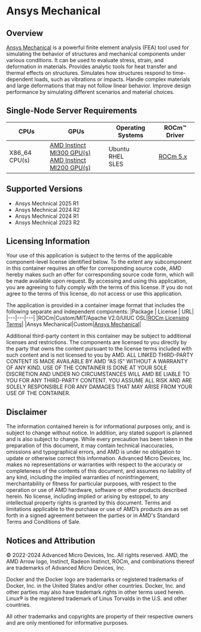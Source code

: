 # Ansys Mechanical

## Overview

[Ansys Mechanical](https://www.ansys.com/products/structures/ansys-mechanical) is a powerful finite element analysis (FEA) tool used for simulating the behavior of structures and mechanical components under various conditions. It can be used to evaluate stress, strain, and deformation in materials. Provides analytic tools for heat transfer and thermal effects on structures. Simulates how structures respond to time-dependent loads, such as vibrations or impacts. Handle complex materials and large deformations that may not follow linear behavior. Improve design performance by simulating different scenarios and material choices.

## Single-Node Server Requirements

| CPUs | GPUs | Operating Systems | ROCm™ Driver |
|---- |---- |----------------- |------------ |
| X86_64 CPU(s) |[AMD Instinct MI300 GPU(s) <br>  AMD Instinct MI200 GPU(s)](https://rocm.docs.amd.com/projects/install-on-linux/en/latest/reference/system-requirements.html#supported-gpus) | Ubuntu <br> RHEL <br> SLES | [ROCm 5.x](https://rocm.docs.amd.com/en/latest/release/versions.html)

## Supported Versions

- Ansys Mechnical 2025 R1
- Ansys Mechnical 2024 R2
- Ansys Mechnical 2024 R1
- Ansys Mechnical 2023 R2

## Licensing Information

Your use of this application is subject to the terms of the applicable component-level license identified below. To the extent any subcomponent in this container requires an offer for corresponding source code, AMD hereby makes such an offer for corresponding source code form, which will be made available upon request. By accessing and using this application, you are agreeing to fully comply with the terms of this license. If you do not agree to the terms of this license, do not access or use this application.

The application is provided in a container image format that includes the following separate and independent components:
|Package | License | URL|
|---|---|---|
|ROCm|Custom/MIT/Apache V2.0/UIUC OSL|[ROCm Licensing Terms](https://rocm.docs.amd.com/en/latest/about/license.html)|
|Ansys Mechanical|Custom|[Ansys Mechanical](https://www.ansys.com/products/structures/ansys-mechanical)|

Additional third-party content in this container may be subject to additional licenses and restrictions. The components are licensed to you directly by the party that owns the content pursuant to the license terms included with such content and is not licensed to you by AMD. ALL LINKED THIRD-PARTY CONTENT IS MADE AVAILABLE BY AMD “AS IS” WITHOUT A WARRANTY OF ANY KIND. USE OF THE CONTAINER IS DONE AT YOUR SOLE DISCRETION AND UNDER NO CIRCUMSTANCES WILL AMD BE LIABLE TO YOU FOR ANY THIRD-PARTY CONTENT. YOU ASSUME ALL RISK AND ARE SOLELY RESPONSIBLE FOR ANY DAMAGES THAT MAY ARISE FROM YOUR USE OF THE CONTAINER.

## Disclaimer

The information contained herein is for informational purposes only, and is subject to change without notice. In addition, any stated support is planned and is also subject to change. While every precaution has been taken in the preparation of this document, it may contain technical inaccuracies, omissions and typographical errors, and AMD is under no obligation to update or otherwise correct this information. Advanced Micro Devices, Inc. makes no representations or warranties with respect to the accuracy or completeness of the contents of this document, and assumes no liability of any kind, including the implied warranties of noninfringement, merchantability or fitness for particular purposes, with respect to the operation or use of AMD hardware, software or other products described herein. No license, including implied or arising by estoppel, to any intellectual property rights is granted by this document. Terms and limitations applicable to the purchase or use of AMD’s products are as set forth in a signed agreement between the parties or in AMD's Standard Terms and Conditions of Sale.

## Notices and Attribution

© 2022-2024 Advanced Micro Devices, Inc. All rights reserved. AMD, the AMD Arrow logo, Instinct, Radeon Instinct, ROCm, and combinations thereof are trademarks of Advanced Micro Devices, Inc.

Docker and the Docker logo are trademarks or registered trademarks of Docker, Inc. in the United States and/or other countries. Docker, Inc. and other parties may also have trademark rights in other terms used herein. Linux® is the registered trademark of Linus Torvalds in the U.S. and other countries.

All other trademarks and copyrights are property of their respective owners and are only mentioned for informative purposes.
